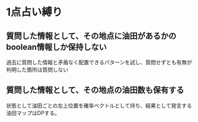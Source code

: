 # 1点占い縛り
## 質問した情報として、その地点に油田があるかのboolean情報しか保持しない
過去に質問した情報と矛盾なく配置できるパターンを試し、質問せずとも有無が判明した箇所は質問しない
## 質問した情報として、その地点の油田数も保有する
状態として油田ごとの左上位置を確率ベクトルとして持ち、結果として発言する油田マップはDPする。
